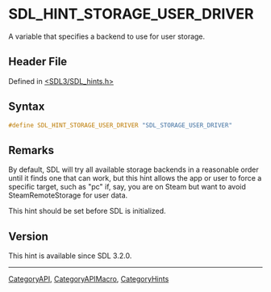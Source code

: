 # SDL_HINT_STORAGE_USER_DRIVER

A variable that specifies a backend to use for user storage.

## Header File

Defined in [<SDL3/SDL_hints.h>](https://github.com/libsdl-org/SDL/blob/main/include/SDL3/SDL_hints.h)

## Syntax

```c
#define SDL_HINT_STORAGE_USER_DRIVER "SDL_STORAGE_USER_DRIVER"
```

## Remarks

By default, SDL will try all available storage backends in a reasonable
order until it finds one that can work, but this hint allows the app or
user to force a specific target, such as "pc" if, say, you are on Steam but
want to avoid SteamRemoteStorage for user data.

This hint should be set before SDL is initialized.

## Version

This hint is available since SDL 3.2.0.





----
[CategoryAPI](CategoryAPI), [CategoryAPIMacro](CategoryAPIMacro), [CategoryHints](CategoryHints)

